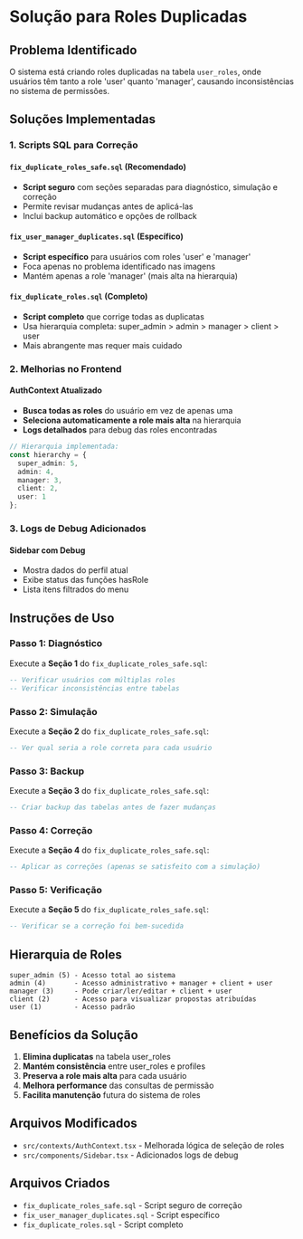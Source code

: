 # Solução para Roles Duplicadas

## Problema Identificado
O sistema está criando roles duplicadas na tabela `user_roles`, onde usuários têm tanto a role 'user' quanto 'manager', causando inconsistências no sistema de permissões.

## Soluções Implementadas

### 1. Scripts SQL para Correção

#### `fix_duplicate_roles_safe.sql` (Recomendado)
- **Script seguro** com seções separadas para diagnóstico, simulação e correção
- Permite revisar mudanças antes de aplicá-las
- Inclui backup automático e opções de rollback

#### `fix_user_manager_duplicates.sql` (Específico)
- **Script específico** para usuários com roles 'user' e 'manager'
- Foca apenas no problema identificado nas imagens
- Mantém apenas a role 'manager' (mais alta na hierarquia)

#### `fix_duplicate_roles.sql` (Completo)
- **Script completo** que corrige todas as duplicatas
- Usa hierarquia completa: super_admin > admin > manager > client > user
- Mais abrangente mas requer mais cuidado

### 2. Melhorias no Frontend

#### AuthContext Atualizado
- **Busca todas as roles** do usuário em vez de apenas uma
- **Seleciona automaticamente a role mais alta** na hierarquia
- **Logs detalhados** para debug das roles encontradas

```typescript
// Hierarquia implementada:
const hierarchy = { 
  super_admin: 5, 
  admin: 4, 
  manager: 3, 
  client: 2, 
  user: 1 
};
```

### 3. Logs de Debug Adicionados

#### Sidebar com Debug
- Mostra dados do perfil atual
- Exibe status das funções hasRole
- Lista itens filtrados do menu

## Instruções de Uso

### Passo 1: Diagnóstico
Execute a **Seção 1** do `fix_duplicate_roles_safe.sql`:
```sql
-- Verificar usuários com múltiplas roles
-- Verificar inconsistências entre tabelas
```

### Passo 2: Simulação
Execute a **Seção 2** do `fix_duplicate_roles_safe.sql`:
```sql
-- Ver qual seria a role correta para cada usuário
```

### Passo 3: Backup
Execute a **Seção 3** do `fix_duplicate_roles_safe.sql`:
```sql
-- Criar backup das tabelas antes de fazer mudanças
```

### Passo 4: Correção
Execute a **Seção 4** do `fix_duplicate_roles_safe.sql`:
```sql
-- Aplicar as correções (apenas se satisfeito com a simulação)
```

### Passo 5: Verificação
Execute a **Seção 5** do `fix_duplicate_roles_safe.sql`:
```sql
-- Verificar se a correção foi bem-sucedida
```

## Hierarquia de Roles

```
super_admin (5) - Acesso total ao sistema
admin (4)       - Acesso administrativo + manager + client + user
manager (3)     - Pode criar/ler/editar + client + user
client (2)      - Acesso para visualizar propostas atribuídas
user (1)        - Acesso padrão
```

## Benefícios da Solução

1. **Elimina duplicatas** na tabela user_roles
2. **Mantém consistência** entre user_roles e profiles
3. **Preserva a role mais alta** para cada usuário
4. **Melhora performance** das consultas de permissão
5. **Facilita manutenção** futura do sistema de roles

## Arquivos Modificados
- `src/contexts/AuthContext.tsx` - Melhorada lógica de seleção de roles
- `src/components/Sidebar.tsx` - Adicionados logs de debug

## Arquivos Criados
- `fix_duplicate_roles_safe.sql` - Script seguro de correção
- `fix_user_manager_duplicates.sql` - Script específico
- `fix_duplicate_roles.sql` - Script completo
